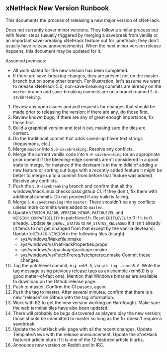 ## xNetHack New Version Runbook

This documents the process of releasing a new major version of xNetHack.

Does not currently cover minor versions. They follow a similar process but with
fewer steps (usually triggered by merging a savebreak from vanilla or an
important save-breaking xNetHack feature out for junethack; they don't usually
have release announcements). When the next minor version release happens, this
document may be updated for it.

Assumed premises:
- All work slated for the new version has been completed.
- If there are save-breaking changes, they are present not on the master branch
  but on some other branch. For illustration, let's assume we want to release
  xNetHack 5.0; non-save-breaking commits are already on the `master` branch and
  save-breaking commits are on a branch named `5.0-savebreaking`.

1. Review any open issues and pull requests for changes that should be made
   prior to releasing the version; if there are any, do those first.
2. Review known bugs; if there are any of great enough importance, fix those
   first.
3. Build a graphical version and test it out, making sure the tiles are correct.
4. Do the traditional commit that adds saved-up flavor text strings (bogusmons,
   etc.)
5. Merge `master` into `5.0-savebreaking`. Resolve any conflicts.
6. Merge the current vanilla code into `5.0-savebreaking` (or an appropriate
   prior commit if the bleeding-edge commits aren't considered in a good state
   to merge, for instance if the devteam is in the middle of adding a new
   feature or sorting out bugs with a recently added feature it might be better
   to merge up to a commit from before that feature was added). Resolve any
   conflicts.
7. Push the `5.0-savebreaking` branch and confirm that all the windows/mac/Linux
   checks pass github CI. If they don't, fix them with additional commits. Do
   not proceed if any build is failing.
8. Merge `5.0-savebreaking` into `master`. There shouldn't be any conflicts
   unless more commits were added to `master`.
9. Update `VERSION_MAJOR`, `VERSION_MINOR`, `PATCHLEVEL` and
   `VERSION_COMPATIBILITY` in patchlevel.h. Reset `EDITLEVEL` to 0 if it isn't
   already. Update `NH_DEVEL_STATUS` to `NH_STATUS_RELEASED` if it isn't already
   (it tends to not get changed from that except by the vanilla devteam). Update
   `XNETHACK_VERSION` in the following files (blargh):
   - sys/windows/Makefile.nmake
   - sys/windows/vs/NetHackProperties.props
   - sys/windows/vs/package/package.nmake
   - sys/windows/vs/FetchPrereq/fetchprereq.nmake
   Commit these changes.
10. Tag the patchlevel commit, e.g. `xnh5.0`, via `git tag -a xnh5.0`. Write the
    tag message using previous release tags as an example (xnh6.0 is a good
    matter-of-fact one). Mention that Windows binaries are available to download
    on the Github release page.
11. Push to master. Confirm the CI passes, again.
12. Push the tag to master. After several minutes, confirm that there is a new
    "release" on Github with the tag information.
13. Work with K2 to get the new version working on Hardfought. Make sure the web
    terminal tiles have also been updated.
14. There will probably be bugs discovered as players play the new version;
    those should be committed to master so long as the fix doesn't require a
    savebreak.
15. Update the xNetHack wiki page with all the recent changes. Update
    Template:News with the release announcement. Update the xNetHack featured
    article blurb if it is one of the 12 featured article blurbs.
16. Announce new version on Reddit and in IRC.
